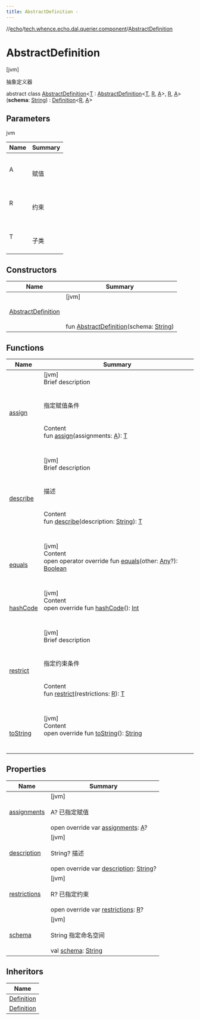 ```yaml
---
title: AbstractDefinition -
---
```

//[echo](../../index.md)/[tech.whence.echo.dal.querier.component](../index.md)/[AbstractDefinition](index.md)



# AbstractDefinition  
 [jvm] 

抽象定义器

abstract class [AbstractDefinition](index.md)<[T](index.md) : [AbstractDefinition](index.md)<[T](index.md), [R](index.md), [A](index.md)>, [R](index.md), [A](index.md)>(**schema**: [String](https://kotlinlang.org/api/latest/jvm/stdlib/kotlin/-string/index.html)) : [Definition](../-definition/index.md)<[R](index.md), [A](index.md)>    


## Parameters  
  
jvm  
  
|  Name|  Summary| 
|---|---|
| A| <br><br>赋值<br><br>
| R| <br><br>约束<br><br>
| T| <br><br>子类<br><br>
  


## Constructors  
  
|  Name|  Summary| 
|---|---|
| [AbstractDefinition](-abstract-definition.md)|  [jvm] <br><br><br><br>fun [AbstractDefinition](-abstract-definition.md)(schema: [String](https://kotlinlang.org/api/latest/jvm/stdlib/kotlin/-string/index.html))   <br>


## Functions  
  
|  Name|  Summary| 
|---|---|
| [assign](assign.md)| [jvm]  <br>Brief description  <br><br><br>指定赋值条件<br><br>  <br>Content  <br>fun [assign](assign.md)(assignments: [A](index.md)): [T](index.md)  <br><br><br>
| [describe](describe.md)| [jvm]  <br>Brief description  <br><br><br>描述<br><br>  <br>Content  <br>fun [describe](describe.md)(description: [String](https://kotlinlang.org/api/latest/jvm/stdlib/kotlin/-string/index.html)): [T](index.md)  <br><br><br>
| [equals](../../tech.whence.echo.webclient.response.exception/-response-unrecognized-exception/index.md#kotlin/Any/equals/#kotlin.Any?/PointingToDeclaration/)| [jvm]  <br>Content  <br>open operator override fun [equals](../../tech.whence.echo.webclient.response.exception/-response-unrecognized-exception/index.md#kotlin/Any/equals/#kotlin.Any?/PointingToDeclaration/)(other: [Any](https://kotlinlang.org/api/latest/jvm/stdlib/kotlin/-any/index.html)?): [Boolean](https://kotlinlang.org/api/latest/jvm/stdlib/kotlin/-boolean/index.html)  <br><br><br>
| [hashCode](../../tech.whence.echo.webclient.response.exception/-response-unrecognized-exception/index.md#kotlin/Any/hashCode/#/PointingToDeclaration/)| [jvm]  <br>Content  <br>open override fun [hashCode](../../tech.whence.echo.webclient.response.exception/-response-unrecognized-exception/index.md#kotlin/Any/hashCode/#/PointingToDeclaration/)(): [Int](https://kotlinlang.org/api/latest/jvm/stdlib/kotlin/-int/index.html)  <br><br><br>
| [restrict](restrict.md)| [jvm]  <br>Brief description  <br><br><br>指定约束条件<br><br>  <br>Content  <br>fun [restrict](restrict.md)(restrictions: [R](index.md)): [T](index.md)  <br><br><br>
| [toString](../../tech.whence.echo.webclient.response.exception/-response-unrecognized-exception/index.md#kotlin/Any/toString/#/PointingToDeclaration/)| [jvm]  <br>Content  <br>open override fun [toString](../../tech.whence.echo.webclient.response.exception/-response-unrecognized-exception/index.md#kotlin/Any/toString/#/PointingToDeclaration/)(): [String](https://kotlinlang.org/api/latest/jvm/stdlib/kotlin/-string/index.html)  <br><br><br>


## Properties  
  
|  Name|  Summary| 
|---|---|
| [assignments](index.md#tech.whence.echo.dal.querier.component/AbstractDefinition/assignments/#/PointingToDeclaration/)|  [jvm] <br><br>A? 已指定赋值<br><br>open override var [assignments](index.md#tech.whence.echo.dal.querier.component/AbstractDefinition/assignments/#/PointingToDeclaration/): [A](index.md)?   <br>
| [description](index.md#tech.whence.echo.dal.querier.component/AbstractDefinition/description/#/PointingToDeclaration/)|  [jvm] <br><br>String? 描述<br><br>open override var [description](index.md#tech.whence.echo.dal.querier.component/AbstractDefinition/description/#/PointingToDeclaration/): [String](https://kotlinlang.org/api/latest/jvm/stdlib/kotlin/-string/index.html)?   <br>
| [restrictions](index.md#tech.whence.echo.dal.querier.component/AbstractDefinition/restrictions/#/PointingToDeclaration/)|  [jvm] <br><br>R? 已指定约束<br><br>open override var [restrictions](index.md#tech.whence.echo.dal.querier.component/AbstractDefinition/restrictions/#/PointingToDeclaration/): [R](index.md)?   <br>
| [schema](index.md#tech.whence.echo.dal.querier.component/AbstractDefinition/schema/#/PointingToDeclaration/)|  [jvm] <br><br>String 指定命名空间<br><br>val [schema](index.md#tech.whence.echo.dal.querier.component/AbstractDefinition/schema/#/PointingToDeclaration/): [String](https://kotlinlang.org/api/latest/jvm/stdlib/kotlin/-string/index.html)   <br>


## Inheritors  
  
|  Name| 
|---|
| [Definition](../../tech.whence.echo.support.jdbc.querier.component/-definition/index.md)
| [Definition](../../tech.whence.echo.support.mongo.querier.component/-definition/index.md)

